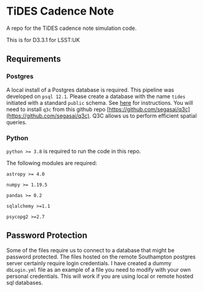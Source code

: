 # TiDES Cadence Note
A repo for the TiDES cadence note simulation code.

This is for D3.3.1 for LSST:UK

## Requirements

### Postgres
A local install of a Postgres database is required.
This pipeline was developed on `psql 12.1`.
Please create a database with the name `tides` initiated with a standard `public` schema. See [here](https://www.postgresql.org/docs/12/sql-createdatabase.html) for instructions.
You will need to install `q3c` from this github repo [https://github.com/segasai/q3c](https://github.com/segasai/q3c). Q3C allows us to perform efficient spatial queries. 

### Python

`python >= 3.8` is required to run the code in this repo.

The following modules are required:

`astropy >= 4.0`

`numpy >= 1.19.5`

`pandas >= 0.2`

`sqlalchemy >=1.1`

`psycopg2 >=2.7`

## Password Protection

Some of the files require us to connect to a database that might be password protected. The files hosted on the remote Southampton postgres server certainly require login credentials. I have created a dummy `dbLogin.yml` file as an example of a file you need to modify with your own personal credentials. This will work if you are using local or remote hosted sql databases.

